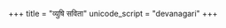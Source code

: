 +++
title = "व्युषि सविता"
unicode_script = "devanagari"
+++

<div class="js_include" url="/vedAH/sAma/jaiminIyam/brAhmaNam/jaiminiya-upaniShad-brAhmaNam/04/03"  newLevelForH1="2" includeTitle="true"> </div>  


